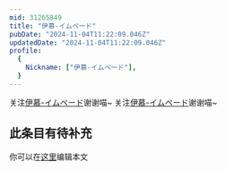 ```yaml
---
mid: 31265849
title: "伊慕-イムペード"
pubDate: "2024-11-04T11:22:09.046Z"
updatedDate: "2024-11-04T11:22:09.046Z"
profile:
  {
    Nickname: ["伊慕-イムペード"],
  }
---
```


关注[伊慕-イムペード](https://space.bilibili.com/31265849)谢谢喵~ 关注[伊慕-イムペード](https://space.bilibili.com/31265849)谢谢喵~

## 此条目有待补充
你可以在[这里](https://github.com/Yuhanawa/VTuber.ICU-Content/edit/master/v/伊慕-イムペード/index.md)编辑本文
